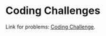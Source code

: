 # Coding Challenges
Link for problems: [Coding Challenge](https://codingchallenges.fyi/challenges/intro).
